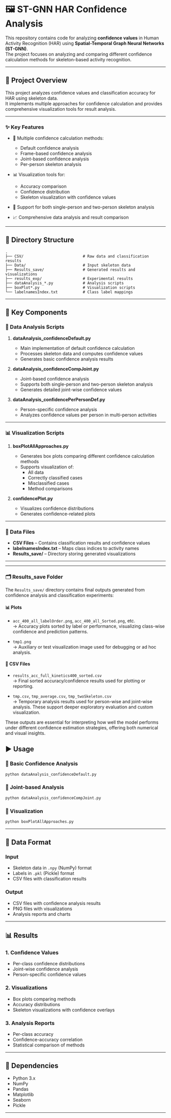 # 🖼️ ST-GNN HAR Confidence Analysis

This repository contains code for analyzing **confidence values** in Human Activity Recognition (HAR) using **Spatial-Temporal Graph Neural Networks (ST-GNN)**.  
The project focuses on analyzing and comparing different confidence calculation methods for skeleton-based activity recognition.

---

## 📌 Project Overview

This project analyzes confidence values and classification accuracy for HAR using skeleton data.  
It implements multiple approaches for confidence calculation and provides comprehensive visualization tools for result analysis.

---

### ✨ Key Features

- 🔢 Multiple confidence calculation methods:
  - Default confidence analysis
  - Frame-based confidence analysis
  - Joint-based confidence analysis
  - Per-person skeleton analysis

- 📊 Visualization tools for:
  - Accuracy comparison
  - Confidence distribution
  - Skeleton visualization with confidence values

- 👥 Support for both single-person and two-person skeleton analysis  
- 📈 Comprehensive data analysis and result comparison

---

## 📁 Directory Structure

```
.
├── CSV/                          # Raw data and classification results
├── Data/                         # Input skeleton data
├── Results_save/                 # Generated results and visualizations
├── results_exp/                  # Experimental results
├── dataAnalysis_*.py             # Analysis scripts
├── boxPlot*.py                   # Visualization scripts
└── labelnamesIndex.txt           # Class label mappings
```

---

## 🔧 Key Components

### 🧪 Data Analysis Scripts

1. **dataAnalysis_confidenceDefault.py**  
   - Main implementation of default confidence calculation  
   - Processes skeleton data and computes confidence values  
   - Generates basic confidence analysis results

2. **dataAnalysis_confidenceCompJoint.py**  
   - Joint-based confidence analysis  
   - Supports both single-person and two-person skeleton analysis  
   - Generates detailed joint-wise confidence values

3. **dataAnalysis_confidencePerPersonDef.py**  
   - Person-specific confidence analysis  
   - Analyzes confidence values per person in multi-person activities

---

### 📊 Visualization Scripts

1. **boxPlotAllApproaches.py**  
   - Generates box plots comparing different confidence calculation methods  
   - Supports visualization of:
     - All data
     - Correctly classified cases
     - Misclassified cases
     - Method comparisons

2. **confidencePlot.py**  
   - Visualizes confidence distributions  
   - Generates confidence-related plots

---

### 📂 Data Files

- **CSV Files** – Contains classification results and confidence values  
- **labelnamesIndex.txt** – Maps class indices to activity names  
- **Results_save/** – Directory storing generated visualizations

---


---

### 🗂️ Results_save Folder

The `Results_save/` directory contains final outputs generated from confidence analysis and classification experiments:

#### 📊 Plots
- `acc_400_all_labelOrder.png`, `acc_400_all_Sorted.png`, etc.  
  → Accuracy plots sorted by label or performance, visualizing class-wise confidence and prediction patterns.

- `tmp1.png`  
  → Auxiliary or test visualization image used for debugging or ad hoc analysis.

#### 📄 CSV Files
- `results_acc_full_kinetics400_sorted.csv`  
  → Final sorted accuracy/confidence results used for plotting or reporting.

- `tmp.csv`, `tmp_average.csv`, `tmp_twoSkeleton.csv`  
  → Temporary analysis results used for person-wise and joint-wise analysis. These support deeper exploratory evaluation and custom visualization.

These outputs are essential for interpreting how well the model performs under different confidence estimation strategies, offering both numerical and visual insights.


## ▶️ Usage

### 🔹 Basic Confidence Analysis
```bash
python dataAnalysis_confidenceDefault.py
```

### 🔹 Joint-based Analysis
```bash
python dataAnalysis_confidenceCompJoint.py
```

### 🔹 Visualization
```bash
python boxPlotAllApproaches.py
```

---

## 📄 Data Format

### Input
- Skeleton data in `.npy` (NumPy) format  
- Labels in `.pkl` (Pickle) format  
- CSV files with classification results

### Output
- CSV files with confidence analysis results  
- PNG files with visualizations  
- Analysis reports and charts

---

## 📊 Results

### 1. Confidence Values
- Per-class confidence distributions  
- Joint-wise confidence analysis  
- Person-specific confidence values

### 2. Visualizations
- Box plots comparing methods  
- Accuracy distributions  
- Skeleton visualizations with confidence overlays

### 3. Analysis Reports
- Per-class accuracy  
- Confidence-accuracy correlation  
- Statistical comparison of methods

---

## 🧩 Dependencies

- Python 3.x  
- NumPy  
- Pandas  
- Matplotlib  
- Seaborn  
- Pickle

---